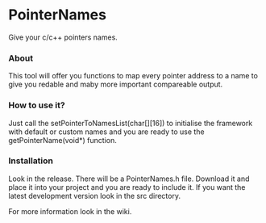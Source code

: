 # PointerNames
Give your c/c++ pointers names.
### About
This tool will offer you functions to map every pointer address to a name to give you redable and maby more important compareable output.

### How to use it?
Just call the setPointerToNamesList(char\[\]\[16\]) to initialise the framework with default or custom names and you are ready to use the getPointerName(void*) function.

### Installation
Look in the release. There will be a PointerNames.h file. Download it and place it into your project and you are ready to include it.
If you want the latest development version look in the src directory.

For more information look in the wiki.
